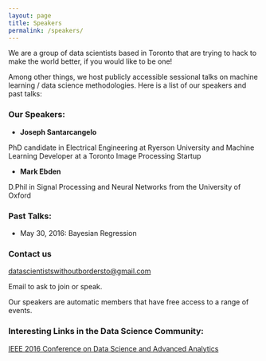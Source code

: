 ```yaml
---
layout: page
title: Speakers
permalink: /speakers/
---
```


We are a group of data scientists based in Toronto that are trying to hack to make the world better, if you would like to be one!

Among other things, we host publicly accessible sessional talks on machine learning / data science methodologies. Here is a list of our speakers and past talks:

### Our Speakers:

* **Joseph Santarcangelo**

PhD candidate in Electrical Engineering at Ryerson University and Machine Learning Developer at a Toronto Image Processing Startup

* **Mark Ebden**

D.Phil in Signal Processing and Neural Networks from the University of Oxford

### Past Talks:

* May 30, 2016: Bayesian Regression

### Contact us

[datascientistswithoutbordersto@gmail.com](mailto:datascientistswithoutbordersto@gmail.com)

Email to ask to join or speak. 

Our speakers are automatic members that have free access to a range of events.

### Interesting Links in the Data Science Community:

[IEEE 2016 Conference on Data Science and Advanced Analytics](https://www.ualberta.ca/~dsaa16/ataglance.html)
